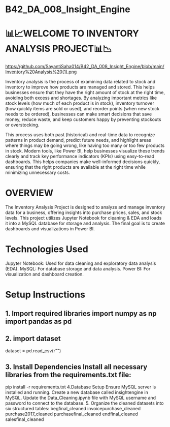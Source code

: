 # B42_DA_008_Insight_Engine

# 📊📈WELCOME TO INVENTORY ANALYSIS PROJECT📊📉

https://github.com/SayantiSaha014/B42_DA_008_Insight_Engine/blob/main/Inventory%20Analysis%20(1).png

Inventory analysis is the process of examining data related to stock and inventory to improve how products are managed and stored. This helps businesses ensure that they have the right amount of stock at the right time, avoiding both excess and shortages. By analyzing important metrics like stock levels (how much of each product is in stock), inventory turnover (how quickly items are sold or used), and reorder points (when new stock needs to be ordered), businesses can make smart decisions that save money, reduce waste, and keep customers happy by preventing stockouts or overstocking.

This process uses both past (historical) and real-time data to recognize patterns in product demand, predict future needs, and highlight areas where things may be going wrong, like having too many or too few products in stock. Modern tools, like Power BI, help businesses visualize these trends clearly and track key performance indicators (KPIs) using easy-to-read dashboards. This helps companies make well-informed decisions quickly, ensuring that the right products are available at the right time while minimizing unnecessary costs.
# OVERVIEW
The Inventory Analysis Project is designed to analyze and manage inventory data for a business, offering insights into purchase prices, sales, and stock levels. This project utilizes Jupyter Notebook for cleaning & EDA and loads it into a MySQL database for storage and analysis. The final goal is to create dashboards and visualizations in Power BI.
# Technologies Used
Jupyter Notebook: Used for data cleaning and exploratory data analysis (EDA).
MySQL: For database storage and data analysis.
Power BI: For visualization and dashboard creation.
# Setup Instructions
## 1. Import required libraries import numpy as np import pandas as pd
## 2. import dataset
dataset = pd.read_csv(r"")
## 3. Install Dependencies Install all necessary libraries from the requirements.txt file:
pip install -r requirements.txt
4.Database Setup
Ensure MySQL server is installed and running.
Create a new database called insightengine in MySQL.
Update the Data_Cleaning.ipynb file with MySQL username and password to connect to the database.
5. Organize the cleaned datasets into six structured tables:
begfinal_cleaned
invoicepurchase_cleaned
purchase2017_cleaned
purchasefinal_cleaned
endfinal_cleaned
salesfinal_cleaned
